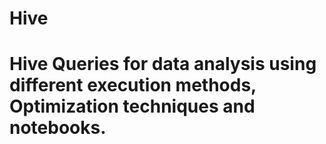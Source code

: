 # Hive

# Hive Queries for data analysis using different execution methods, Optimization techniques and notebooks.
